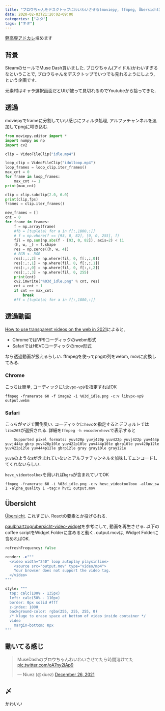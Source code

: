 ```yaml
---
title: "ブロウちゃんをデスクトップにわいわいさせる(moviepy, ffmpeg, Übersicht)"
date: 2020-02-03T21:20:02+09:00
categories: ["ネタ"]
tags: ["ネタ"]
---
```


[弊高専アドカレ](https://qiita.com/advent-calendar/2021/snct)埋めます

## 背景

SteamのセールでMuse Dash買いました. ブロウちゃん(アイドル)かわいすぎるなということで, ブロウちゃんをデスクトップでいつでも見れるようにしよう, という企画です.

元素材はキャラ選択画面だとUIが被って見切れるのでYoutubeから拾ってきた.

## 透過

moviepyでframeに分割していい感じにフィルタ処理, アルファチャンネルを追加してpngに叩き込む.

```py
from moviepy.editor import *
import numpy as np
import cv2

clip = VideoFileClip("idle.mp4")

loop_clip = VideoFileClip("idolloop.mp4")
loop_frames = loop_clip.iter_frames()
max_cnt = 0
for frame in loop_frames:
    max_cnt += 1
print(max_cnt)

clip = clip.subclip(2.0, 6.0)
print(clip.fps)
frames = clip.iter_frames()

new_frames = []
cnt = 0
for frame in frames:
    f = np.array(frame)
    #fb = [tuple(a) for a in f[:,1800,:]]
    # f = np.where(f == [93, 0, 82], [0, 0, 255], f)
    fil = np.sum(np.abs(f - [93, 0, 82]), axis=2) < 11
    (h, w, _) = f.shape
    res = np.zeros((h, w, 4))
    # BGR <- RGB
    res[:,:,2] = np.where(fil, 0, f[:,:,0])
    res[:,:,1] = np.where(fil, 0, f[:,:,1])
    res[:,:,0] = np.where(fil, 0, f[:,:,2])
    res[:,:,3] = np.where(fil, 0, 255)
    print(cnt)
    cv2.imwrite("%03d_idle.png" % cnt, res)
    cnt = cnt + 1
    if cnt == max_cnt:
        break
    #ff = [tuple(a) for a in f[:,1880,:]]
```

## 透過動画

[How to use transparent videos on the web in 2021](https://rotato.app/blog/transparent-videos-for-the-web)によると, 

- ChromeではVP9コーディックのwebm形式
- SafariではHEVCコーディックのmov形式

なら透過動画が扱えるらしい. ffmpegを使ってpngの列をwebm, movに変換してみる.

### Chrome

こっちは簡単, コーディックに`libvpx-vp9`を指定すればOK

```
ffmpeg -framerate 60 -f image2 -i %03d_idle.png -c:v libvpx-vp9 output.webm
```

### Safari

こっちがマジで面倒臭い. コーディックに`hevc`を指定するとデフォルトでは`libx265`が選択される. 詳細を`ffmpeg -h encoder=hevc`で表示すると
```
    Supported pixel formats: yuv420p yuvj420p yuv422p yuvj422p yuv444p yuvj444p gbrp yuv420p10le yuv422p10le yuv444p10le gbrp10le yuv420p12le yuv422p12le yuv444p12le gbrp12le gray gray10le gray121e
```

`yuva`のような`a`が含まれていないとアルファチャンネルを加味してエンコードしてくれないらしい.

`hevc_videotoolbox`を用いれば`bgra`が含まれていてOK

```
ffmpeg -framerate 60 -i %03d_idle.png -c:v hevc_videotoolbox -allow_sw 1 -alpha_quality 1 -tag:v hvc1 output.mov
```

## Übersicht

[Übersicht](http://tracesof.net/uebersicht/). これすごい. Reactの要素とか投げられる.

[paulbhartzog/ubersicht-video-widget](https://github.com/paulbhartzog/ubersicht-video-widget)を参考にして, 動画を再生させる. 以下のcoffee scriptをWidget Folderに含めると動く. output.movは, Widget Folderに含めればOK.

```coffee
refreshFrequency: false

render: ->"""
  <video width="240" loop autoplay playsinline>
    <source src="output.mov" type="video/mp4">
    Your browser does not support the video tag.
  </video>
"""

style: """
  top: calc(100% - 135px)
  left: calc(50% - 110px)
  border: 0px solid #fff
  z-index: 1000
  background-color: rgba(255, 255, 255, 0)
  /* kluge to erase space at bottom of video inside container */
  video
    margin-bottom: 0px
"""
```

## 動いてる感じ

<blockquote class="twitter-tweet"><p lang="ja" dir="ltr">MuseDashのブロウちゃんわいわいさせてたら時間溶けてた <a href="https://t.co/oA7ny2iAp9">pic.twitter.com/oA7ny2iAp9</a></p>&mdash; Niuez (@xiuez) <a href="https://twitter.com/xiuez/status/1475104564651368448?ref_src=twsrc%5Etfw">December 26, 2021</a></blockquote> <script async src="https://platform.twitter.com/widgets.js" charset="utf-8"></script>

## 〆

かわいい

